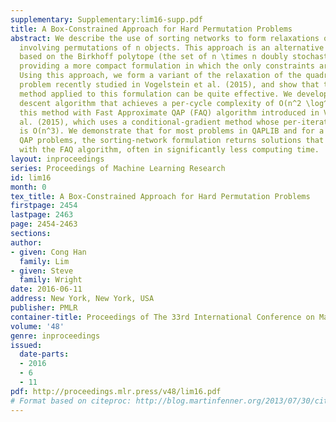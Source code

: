 ```yaml
---
supplementary: Supplementary:lim16-supp.pdf
title: A Box-Constrained Approach for Hard Permutation Problems
abstract: We describe the use of sorting networks to form relaxations of problems
  involving permutations of n objects. This approach is an alternative to relaxations
  based on the Birkhoff polytope (the set of n \times n doubly stochastic matrices),
  providing a more compact formulation in which the only constraints are box constraints.
  Using this approach, we form a variant of the relaxation of the quadratic assignment
  problem recently studied in Vogelstein et al. (2015), and show that the continuation
  method applied to this formulation can be quite effective. We develop a coordinate
  descent algorithm that achieves a per-cycle complexity of O(n^2 \log^2 n). We compare
  this method with Fast Approximate QAP (FAQ) algorithm introduced in Vogelstein et
  al. (2015), which uses a conditional-gradient method whose per-iteration complexity
  is O(n^3). We demonstrate that for most problems in QAPLIB and for a class of synthetic
  QAP problems, the sorting-network formulation returns solutions that are competitive
  with the FAQ algorithm, often in significantly less computing time.
layout: inproceedings
series: Proceedings of Machine Learning Research
id: lim16
month: 0
tex_title: A Box-Constrained Approach for Hard Permutation Problems
firstpage: 2454
lastpage: 2463
page: 2454-2463
sections: 
author:
- given: Cong Han
  family: Lim
- given: Steve
  family: Wright
date: 2016-06-11
address: New York, New York, USA
publisher: PMLR
container-title: Proceedings of The 33rd International Conference on Machine Learning
volume: '48'
genre: inproceedings
issued:
  date-parts:
  - 2016
  - 6
  - 11
pdf: http://proceedings.mlr.press/v48/lim16.pdf
# Format based on citeproc: http://blog.martinfenner.org/2013/07/30/citeproc-yaml-for-bibliographies/
---
```

